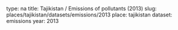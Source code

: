 type: na
title: Tajikistan / Emissions of pollutants (2013)
slug: places/tajikistan/datasets/emissions/2013
place: tajikistan
dataset: emissions
year: 2013
